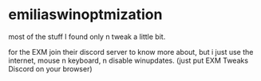 # emiliaswinoptmization

most of the stuff I found only n tweak a little bit.

for the EXM join their discord server to know more about, but i just use the internet, mouse n keyboard, n disable winupdates.
(just put EXM Tweaks Discord on your browser)

